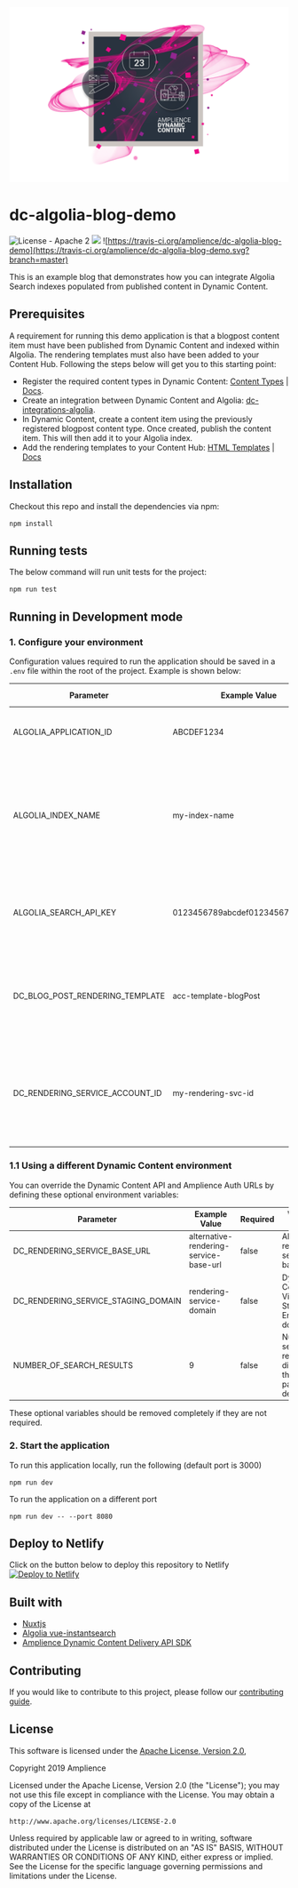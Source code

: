 [![Amplience Dynamic Content](media/header.png)](https://amplience.com/dynamic-content)

# dc-algolia-blog-demo

![License - Apache 2](https://img.shields.io/badge/license-Apache%202-blue.svg)
![](https://img.shields.io/badge/node-v8%2B-blue.svg)
![https://travis-ci.org/amplience/dc-algolia-blog-demo](https://travis-ci.org/amplience/dc-algolia-blog-demo.svg?branch=master)

This is an example blog that demonstrates how you can integrate Algolia Search indexes populated from published content in Dynamic Content.

## Prerequisites

A requirement for running this demo application is that a blogpost content item must have been published from Dynamic Content and indexed within Algolia. The rendering templates must also have been added to your Content Hub. Following the steps below will get you to this starting point:

- Register the required content types in Dynamic Content: [Content Types](https://github.com/amplience/dc-accelerators-content-rendering-service/tree/master/dist/contentTypes) | [Docs](https://github.com/amplience/dc-accelerators-content-rendering-service/blob/master/docs/CONFIGURE-DYNAMIC-CONTENT.md#content-types).
- Create an integration between Dynamic Content and Algolia: [dc-integrations-algolia](https://github.com/amplience/dc-integrations-algolia).
- In Dynamic Content, create a content item using the previously registered blogpost content type. Once created, publish the content item. This will then add it to your Algolia index.
- Add the rendering templates to your Content Hub: [HTML Templates](https://github.com/amplience/dc-accelerators-content-rendering-service/tree/master/dist/templates) | [Docs](https://github.com/amplience/dc-accelerators-content-rendering-service/blob/master/docs/CONFIGURE-DYNAMIC-CONTENT.md#content-rendering-templates)

## Installation

Checkout this repo and install the dependencies via npm:

```
npm install
```

## Running tests

The below command will run unit tests for the project:

```
npm run test
```

## Running in Development mode

### 1. Configure your environment

Configuration values required to run the application should be saved in a `.env` file within the root of the project. Example is shown below:

| Parameter                       | Example Value                    | Required | Where to find it                                                                                                                                                                 |
| ------------------------------- | -------------------------------- | -------- | -------------------------------------------------------------------------------------------------------------------------------------------------------------------------------- |
| ALGOLIA_APPLICATION_ID          | ABCDEF1234                       | true     | Taken from the 'API Keys' page on the Algolia site.                                                                                                                              |
| ALGOLIA_INDEX_NAME              | my-index-name                    | true     | You can use an existing Algolia index name, or you can use a new name here and it will be created automatically if it doesn't exist.                                             |
| ALGOLIA_SEARCH_API_KEY          | 0123456789abcdef0123456789abcdef | true     | Taken from the 'API Keys' page on the Algolia site. This needs to be the Search key.                                                                 |
| DC_BLOG_POST_RENDERING_TEMPLATE | acc-template-blogPost            | true     | The name of your rendering template uploaded to [Content Hub](https://docs.amplience.net/glossary.html#content-hub) (without the file extension)                                                                                                 |
| DC_RENDERING_SERVICE_ACCOUNT_ID | my-rendering-svc-id              | true     | Replace this with your company tag. You can find this by looking at the dynamic URL of an asset published in [Content Hub](https://docs.amplience.net/glossary.html#content-hub) |

### 1.1 Using a different Dynamic Content environment

You can override the Dynamic Content API and Amplience Auth URLs by defining these optional environment variables:

| Parameter                           | Example Value                          | Required | Where to find it                                                     |
| ----------------------------------- | -------------------------------------- | -------- | -------------------------------------------------------------------- |
| DC_RENDERING_SERVICE_BASE_URL       | alternative-rendering-service-base-url | false    | Alternative rendering service base url                               |
| DC_RENDERING_SERVICE_STAGING_DOMAIN | rendering-service-domain               | false    | Dynamic Content Virtual Staging Environment domain                   |
| NUMBER_OF_SEARCH_RESULTS            | 9                                      | false    | Number of search results to display on the landing page: default = 9 |

These optional variables should be removed completely if they are not required.

### 2. Start the application

To run this application locally, run the following (default port is 3000)

```
npm run dev
```

To run the application on a different port

```
npm run dev -- --port 8080
```
## Deploy to Netlify
Click on the button below to deploy this repository to Netlify
[![Deploy to Netlify](https://www.netlify.com/img/deploy/button.svg)](https://app.netlify.com/start/deploy?repository=https://github.com/amplience/dc-algolia-blog-demo)

## Built with

- [Nuxtjs](https://nuxtjs.org/)
- [Algolia vue-instantsearch](https://github.com/algolia/vue-instantsearch)
- [Amplience Dynamic Content Delivery API SDK](https://github.com/amplience/dc-delivery-sdk-js)

## Contributing

If you would like to contribute to this project, please follow our [contributing guide](./CONTRIBUTING.md).

## License

This software is licensed under the [Apache License, Version 2.0](http://www.apache.org/licenses/LICENSE-2.0),

Copyright 2019 Amplience

Licensed under the Apache License, Version 2.0 (the "License");
you may not use this file except in compliance with the License.
You may obtain a copy of the License at

    http://www.apache.org/licenses/LICENSE-2.0

Unless required by applicable law or agreed to in writing, software
distributed under the License is distributed on an "AS IS" BASIS,
WITHOUT WARRANTIES OR CONDITIONS OF ANY KIND, either express or implied.
See the License for the specific language governing permissions and
limitations under the License.
